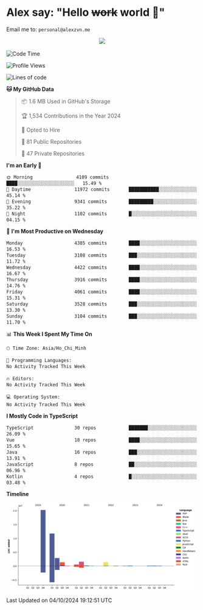 # Alex say: "Hello ~~work~~ world 🐾"
Email me to: `personal@alexzvn.me`


<p align=center>
  <a href="https://skillicons.dev">
    <img src="https://skillicons.dev/icons?i=ts,js,php,nodejs,bun,vue,nuxt,react,svelte,tauri,laravel,rust,mongodb,docker,electron,redis,rabbitmq,tailwind,git,cloudflare,elysia,mysql,nginx,rollupjs,sentry,ubuntu,yarn,html,css,vite" />
  </a>
</p>

<!--START_SECTION:waka-->
![Code Time](http://img.shields.io/badge/Code%20Time-1%2C066%20hrs%2055%20mins-blue)

![Profile Views](http://img.shields.io/badge/Profile%20Views-1-blue)

![Lines of code](https://img.shields.io/badge/From%20Hello%20World%20I%27ve%20Written-40.6%20million%20lines%20of%20code-blue)

**🐱 My GitHub Data** 

> 📦 1.6 MB Used in GitHub's Storage 
 > 
> 🏆 1,534 Contributions in the Year 2024
 > 
> 💼 Opted to Hire
 > 
> 📜 81 Public Repositories 
 > 
> 🔑 47 Private Repositories 
 > 
**I'm an Early 🐤** 

```text
🌞 Morning                4109 commits        ████░░░░░░░░░░░░░░░░░░░░░   15.49 % 
🌆 Daytime                11972 commits       ███████████░░░░░░░░░░░░░░   45.14 % 
🌃 Evening                9341 commits        █████████░░░░░░░░░░░░░░░░   35.22 % 
🌙 Night                  1102 commits        █░░░░░░░░░░░░░░░░░░░░░░░░   04.15 % 
```
📅 **I'm Most Productive on Wednesday** 

```text
Monday                   4385 commits        ████░░░░░░░░░░░░░░░░░░░░░   16.53 % 
Tuesday                  3108 commits        ███░░░░░░░░░░░░░░░░░░░░░░   11.72 % 
Wednesday                4422 commits        ████░░░░░░░░░░░░░░░░░░░░░   16.67 % 
Thursday                 3916 commits        ████░░░░░░░░░░░░░░░░░░░░░   14.76 % 
Friday                   4061 commits        ████░░░░░░░░░░░░░░░░░░░░░   15.31 % 
Saturday                 3528 commits        ███░░░░░░░░░░░░░░░░░░░░░░   13.30 % 
Sunday                   3104 commits        ███░░░░░░░░░░░░░░░░░░░░░░   11.70 % 
```


📊 **This Week I Spent My Time On** 

```text
🕑︎ Time Zone: Asia/Ho_Chi_Minh

💬 Programming Languages: 
No Activity Tracked This Week

🔥 Editors: 
No Activity Tracked This Week

💻 Operating System: 
No Activity Tracked This Week
```

**I Mostly Code in TypeScript** 

```text
TypeScript               30 repos            ███████░░░░░░░░░░░░░░░░░░   26.09 % 
Vue                      18 repos            ████░░░░░░░░░░░░░░░░░░░░░   15.65 % 
Java                     16 repos            ███░░░░░░░░░░░░░░░░░░░░░░   13.91 % 
JavaScript               8 repos             ██░░░░░░░░░░░░░░░░░░░░░░░   06.96 % 
Kotlin                   4 repos             █░░░░░░░░░░░░░░░░░░░░░░░░   03.48 % 
```



**Timeline**

![Lines of Code chart](https://raw.githubusercontent.com/alexzvn/alexzvn/main/assets/bar_graph.png)


 Last Updated on 04/10/2024 19:12:51 UTC
<!--END_SECTION:waka-->
